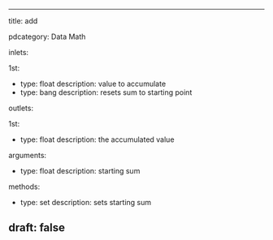 --- 


title: add

pdcategory: Data Math

inlets:

  1st:
  - type: float
    description: value to accumulate
  - type: bang
    description: resets sum to starting point

outlets:

  1st:
  - type: float
    description: the accumulated value

arguments:
  - type: float
    description: starting sum

methods:
  - type: set <float>
    description: sets starting sum



draft: false
---